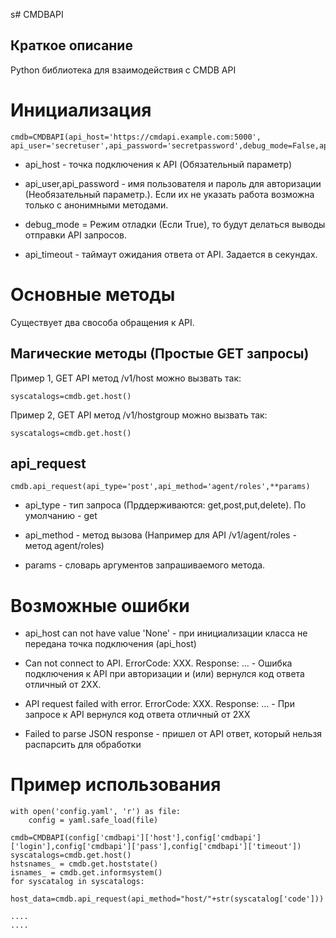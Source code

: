 s# CMDBAPI

## Краткое описание
Python библиотека для взаимодействия с CMDB API

# Инициализация

```
cmdb=CMDBAPI(api_host='https://cmdapi.example.com:5000', api_user='secretuser',api_password='secretpassword',debug_mode=False,api_timeout=10)
```

* api_host - точка подключения к API (Обязательный параметр)

* api_user,api_password - имя пользователя и пароль для авторизации (Необязательный параметр.). Если их не указать работа возможна только с анонимными методами.

* debug_mode = Режим отладки (Если True), то будут делаться выводы отправки API запросов.

* api_timeout - таймаут ожидания ответа от API. Задается в секундах.

# Основные методы
Существует два свособа обращения к API. 

## Магические методы (Простые GET запросы)
Пример 1, GET API метод /v1/host можно вызвать так:
```
syscatalogs=cmdb.get.host()
```

Пример 2, GET API метод /v1/hostgroup можно вызвать так:
```
syscatalogs=cmdb.get.host()
```

## api_request

```
cmdb.api_request(api_type='post',api_method='agent/roles',**params)
```

* api_type - тип запроса (Прддерживаются: get,post,put,delete). По умолчанию - get

* api_method - метод вызова (Например для API /v1/agent/roles - метод agent/roles) 

* params - словарь аргументов запрашиваемого метода.

# Возможные ошибки

* api_host can not have value 'None' - при инициализации класса не передана точка подключения (api_host)

* Can not connect to API. ErrorCode: XXX. Response: ... - Ошибка подключения к API при авторизации и (или) вернулся код ответа отличный от 2XX.

* API request failed with error. ErrorCode: XXX. Response: ... - При запросе к API  вернулся код ответа отличный от 2XX

* Failed to parse JSON response - пришел от API ответ, который нельзя распарсить для обработки


# Пример использования
```
with open('config.yaml', 'r') as file:
    config = yaml.safe_load(file)

cmdb=CMDBAPI(config['cmdbapi']['host'],config['cmdbapi']['login'],config['cmdbapi']['pass'],config['cmdbapi']['timeout'])
syscatalogs=cmdb.get.host()
hstsnames_ = cmdb.get.hoststate()
isnames_ = cmdb.get.informsystem()
for syscatalog in syscatalogs:
    host_data=cmdb.api_request(api_method="host/"+str(syscatalog['code']))

....    
....

```
